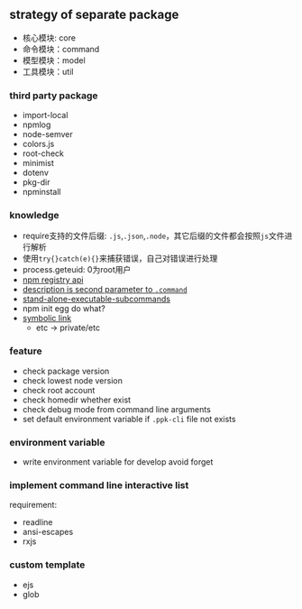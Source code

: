 
## strategy of separate package

* 核心模块: core
* 命令模块：command
* 模型模块：model
* 工具模块：util

### third party package

* import-local
* npmlog
* node-semver
* colors.js
* root-check
* minimist
* dotenv
* pkg-dir
* npminstall

### knowledge

* require支持的文件后缀: `.js`,`.json`,`.node`，其它后缀的文件都会按照`js`文件进行解析
* 使用`try{}catch(e){}`来捕获错误，自己对错误进行处理
* process.geteuid: 0为root用户
* [npm registry api](https://github.com/npm/registry/blob/master/docs/REGISTRY-API.md#public-registry-api)
* [description is second parameter to `.command`](https://github.com/tj/commander.js/#commands)
* [stand-alone-executable-subcommands](https://github.com/tj/commander.js/#stand-alone-executable-subcommands)
* npm init egg do what?
* [symbolic link](https://en.wikipedia.org/wiki/Symbolic_link)
  * etc -> private/etc

### feature

* check package version
* check lowest node version
* check root account
* check homedir whether exist
* check debug mode from command line arguments
* set default environment variable if `.ppk-cli` file not exists

### environment variable

* write environment variable for develop avoid forget

### implement command line interactive list

requirement:

* readline
* ansi-escapes
* rxjs

### custom template
* ejs
* glob